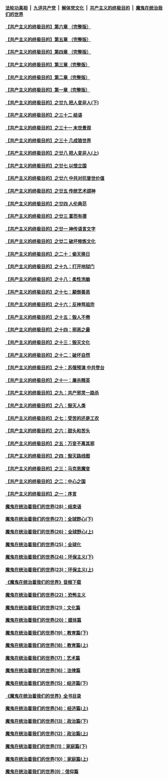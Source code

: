 ####  [法轮功真相](../../../../basic/blob/master/README.md?t=04212101) &nbsp;|&nbsp; [九评共产党](../../../../9ping.md/blob/master/README.md?t=04212101) &nbsp;|&nbsp; [解体党文化](../../../../jtdwh.md/blob/master/README.md?t=04212101)  &nbsp;|&nbsp; [共产主义的终极目的](../../../../gczydzjmd.md/blob/master/README.md?t=04212101) &nbsp;|&nbsp; [魔鬼在统治我们的世界](../../../../mgztzwmdsj.md/blob/master/README.md?t=04212101) 

#### [【共产主义的终极目的】第六章 （完整版）](../pages/nsc422/n11428913.md?t=04212101) 

#### [【共产主义的终极目的】第五章 （完整版）](../pages/nsc422/n11428912.md?t=04212101) 

#### [【共产主义的终极目的】第四章 （完整版）](../pages/nsc422/n11428907.md?t=04212101) 

#### [【共产主义的终极目的】第三章（完整版）](../pages/nsc422/n11428848.md?t=04212101) 

#### [【共产主义的终极目的】第二章（完整版）](../pages/nsc422/n11428831.md?t=04212101) 

#### [【共产主义的终极目的】第一章（完整版）](../pages/nsc422/n11417651.md?t=04212101) 

#### [【共产主义的终极目的】之廿九 把人变非人(下)](../pages/nsc422/n11344140.md?t=04212101) 

#### [【共产主义的终极目的】之三十二 结语](../pages/nsc422/n11360535.md?t=04212101) 

#### [【共产主义的终极目的】之三十一 末世景观](../pages/nsc422/n11351129.md?t=04212101) 

#### [【共产主义的终极目的】之三十 几成狼世界](../pages/nsc422/n11348280.md?t=04212101) 

#### [【共产主义的终极目的】之廿八 把人变非人(上)](../pages/nsc422/n11340492.md?t=04212101) 

#### [【共产主义的终极目的】之廿七 以恨立国](../pages/nsc422/n11336944.md?t=04212101) 

#### [【共产主义的终极目的】之廿六 中共对抗普世价值](../pages/nsc422/n11324785.md?t=04212101) 

#### [【共产主义的终极目的】之廿五 传统艺术颂神](../pages/nsc422/n11296396.md?t=04212101) 

#### [【共产主义的终极目的】之廿四 人伦典范](../pages/nsc422/n11296397.md?t=04212101) 

#### [【共产主义的终极目的】之廿三 富而有德](../pages/nsc422/n11283598.md?t=04212101) 

#### [【共产主义的终极目的】之廿一 神传语言文字](../pages/nsc422/n11263265.md?t=04212101) 

#### [【共产主义的终极目的】之廿二 破坏修炼文化](../pages/nsc422/n11245728.md?t=04212101) 

#### [【共产主义的终极目的】之二十：偷天换日](../pages/nsc422/n11238846.md?t=04212101) 

#### [【共产主义的终极目的】之十九：打开地狱门](../pages/nsc422/n11206376.md?t=04212101) 

#### [【共产主义的终极目的】之十八：柔性洗脑](../pages/nsc422/n11199994.md?t=04212101) 

#### [【共产主义的终极目的】之十七：颠倒善恶](../pages/nsc422/n11179782.md?t=04212101) 

#### [【共产主义的终极目的】之十六：反神骂祖宗](../pages/nsc422/n11166798.md?t=04212101) 

#### [【共产主义的终极目的】之十五：毁人不倦](../pages/nsc422/n11166792.md?t=04212101) 

#### [【共产主义的终极目的】之十四：邪恶之最](../pages/nsc422/n11150249.md?t=04212101) 

#### [【共产主义的终极目的】之十三：毁灭文化](../pages/nsc422/n11135227.md?t=04212101) 

#### [【共产主义的终极目的】之十二：破坏自然](../pages/nsc422/n11135214.md?t=04212101) 

#### [【共产主义的终极目的】之十：苏俄预演 中共登台](../pages/nsc422/n11118424.md?t=04212101) 

#### [【共产主义的终极目的】之十一：屠杀精英](../pages/nsc422/n11118442.md?t=04212101) 

#### [【共产主义的终极目的】之九：共产邪灵一路杀](../pages/nsc422/n11114139.md?t=04212101) 

#### [【共产主义的终极目的】之八：毁灭人类](../pages/nsc422/n11108503.md?t=04212101) 

#### [【共产主义的终极目的】之七：受苦的还是工农](../pages/nsc422/n11101809.md?t=04212101) 

#### [【共产主义的终极目的】之六：甜头和苦头](../pages/nsc422/n11096971.md?t=04212101) 

#### [【共产主义的终极目的】之五：万变不离其邪](../pages/nsc422/n11091285.md?t=04212101) 

#### [【共产主义的终极目的】之四：毁灭路线图](../pages/nsc422/n11086284.md?t=04212101) 

#### [【共产主义的终极目的】之三：马克思魔变](../pages/nsc422/n11061941.md?t=04212101) 

#### [【共产主义的终极目的】之二：中心之国](../pages/nsc422/n11047728.md?t=04212101) 

#### [【共产主义的终极目的】之一：序言](../pages/nsc422/n11086077.md?t=04212101) 

#### [魔鬼在统治着我们的世界(28)：结束语](../pages/nsc422/n10936246.md?t=04212101) 

#### [魔鬼在统治着我们的世界(27)：全球野心(下)](../pages/nsc422/n10928319.md?t=04212101) 

#### [魔鬼在统治着我们的世界(26)：全球野心(上)](../pages/nsc422/n10900318.md?t=04212101) 

#### [魔鬼在统治着我们的世界(25)：全球化](../pages/nsc422/n10788205.md?t=04212101) 

#### [魔鬼在统治着我们的世界(24)：环保主义(下)](../pages/nsc422/n10695307.md?t=04212101) 

#### [魔鬼在统治着我们的世界(23)：环保主义(上)](../pages/nsc422/n10688613.md?t=04212101) 

#### [《魔鬼在统治着我们的世界》音频下载](../pages/nsc422/n10635553.md?t=04212101) 

#### [魔鬼在统治着我们的世界(22)：恐怖主义](../pages/nsc422/n10614727.md?t=04212101) 

#### [魔鬼在统治着我们的世界(21)：文化篇](../pages/nsc422/n10597706.md?t=04212101) 

#### [魔鬼在统治着我们的世界(20)：媒体篇](../pages/nsc422/n10586579.md?t=04212101) 

#### [魔鬼在统治着我们的世界(19)：教育篇(下)](../pages/nsc422/n10564808.md?t=04212101) 

#### [魔鬼在统治着我们的世界(18)：教育篇(上)](../pages/nsc422/n10526970.md?t=04212101) 

#### [魔鬼在统治着我们的世界(17)：艺术篇](../pages/nsc422/n10499093.md?t=04212101) 

#### [魔鬼在统治着我们的世界(16)：法律篇](../pages/nsc422/n10485969.md?t=04212101) 

#### [魔鬼在统治着我们的世界(15)：经济篇(下)](../pages/nsc422/n10469975.md?t=04212101) 

#### [《魔鬼在统治着我们的世界》全书目录](../pages/nsc422/n10464261.md?t=04212101) 

#### [魔鬼在统治着我们的世界(14)：经济篇(上)](../pages/nsc422/n10457370.md?t=04212101) 

#### [魔鬼在统治着我们的世界(13)：政治篇(下)](../pages/nsc422/n10448270.md?t=04212101) 

#### [魔鬼在统治着我们的世界(12)：政治篇(上)](../pages/nsc422/n10444576.md?t=04212101) 

#### [魔鬼在统治着我们的世界(11)：家庭篇(下)](../pages/nsc422/n10440961.md?t=04212101) 

#### [魔鬼在统治着我们的世界(10)：家庭篇(上)](../pages/nsc422/n10435448.md?t=04212101) 

#### [魔鬼在统治着我们的世界(9)：信仰篇](../pages/nsc422/n10432159.md?t=04212101) 

